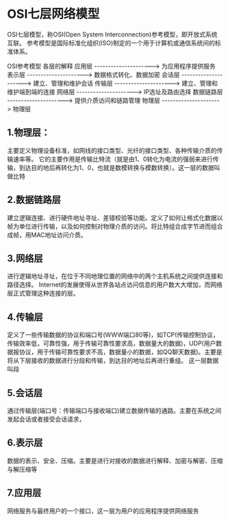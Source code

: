 # OSI七层网络模型
OSI七层模型，称OSI(Open System Interconnection)参考模型，即开放式系统互联。
参考模型是国际标准化组织(ISO)制定的一个用于计算机或通信系统间的标准体系。

OSI参考模型                             各层的解释
应用层       --------------------->     为应用程序提供服务
表示层       --------------------->     数据格式转化、数据加密
会话层       --------------------->     建立、管理和维护会话
传输层       --------------------->     建立、管理和维护端到端的连接
网络层       --------------------->     IP选址及路由选择
数据链路层   --------------------->     提供介质访问和链路管理
物理层       --------------------->     物理层

## 1.物理层：
主要定义物理设备标准，如网线的接口类型、光纤的接口类型、各种传输介质的传输速率等。
它的主要作用是传输比特流（就是由1、0转化为电流的强弱来进行传输，到达目的地后再转化为1、0，也就是数模转换与模数转换）。这一层的数据叫做比特

## 2.数据链路层
建立逻辑连接、进行硬件地址寻址、差错校验等功能。定义了如何让格式化数据以帧为单位进行传输，以及如何控制对物理介质的访问。将比特组合成字节进而组合成帧，用MAC地址访问介质。

## 3.网络层
进行逻辑地址寻址，在位于不同地理位置的网络中的两个主机系统之间提供连接和路径选择。
Internet的发展使得从世界各站点访问信息的用户数大大增加，而网络层正式管理这种连接的层。

## 4.传输层
定义了一些传输数据的协议和端口号(WWW端口80等)，如TCP(传输控制协议，传输效率低，可靠性强，用于传输可靠性要求高，数据量大的数据)，UDP(用户数据报协议，用于传输可靠性要求不高，数据量小的数据，如QQ聊天数据)。主要是将从下层接收的数据进行分段和传输，到达目的地址后再进行重组。 这一层数据叫段

## 5.会话层
通过传输层(端口号：传输端口与接收端口)建立数据传输的通路。主要在系统之间发起会话或者接受会话请求，

## 6.表示层
数据的表示、安全、压缩。主要是进行对接收的数据进行解释、加密与解密、压缩与解压缩等

## 7.应用层
网络服务与最终用户的一个接口，这一层为用户的应用程序提供网络服务